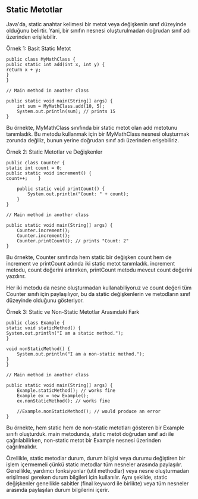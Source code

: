Static Metotlar
-
Java'da, static anahtar kelimesi bir metot veya değişkenin sınıf düzeyinde olduğunu belirtir. Yani, bir sınıfın nesnesi oluşturulmadan doğrudan sınıf adı üzerinden erişilebilir.

Örnek 1: Basit Static Metot

    public class MyMathClass {    
    public static int add(int x, int y) {        
    return x + y;    
    }
    }

    // Main method in another class
    
    public static void main(String[] args) {    
        int sum = MyMathClass.add(10, 5);    
        System.out.println(sum); // prints 15
    }
Bu örnekte, MyMathClass sınıfında bir static metot olan add metotunu tanımladık. Bu metodu kullanmak için bir MyMathClass nesnesi oluşturmak zorunda değiliz, bunun yerine doğrudan sınıf adı üzerinden erişebiliriz.

Örnek 2: Static Metotlar ve Değişkenler

    public class Counter {    
    static int count = 0;       
    public static void increment() {        
    count++;    }
    
        public static void printCount() {        
            System.out.println("Count: " + count);    
        }
    }

    // Main method in another class
    
    public static void main(String[] args) {    
        Counter.increment();    
        Counter.increment();    
        Counter.printCount(); // prints "Count: 2"
    }
Bu örnekte, Counter sınıfında hem static bir değişken count hem de increment ve printCount adında iki static metot tanımladık. increment metodu, count değerini artırırken, printCount metodu mevcut count değerini yazdırır.

Her iki metodu da nesne oluşturmadan kullanabiliyoruz ve count değeri tüm Counter sınıfı için paylaşılıyor, bu da static değişkenlerin ve metodların sınıf düzeyinde olduğunu gösteriyor.

Örnek 3: Static ve Non-Static Metotlar Arasındaki Fark

    public class Example {    
    static void staticMethod() {        
    System.out.println("I am a static method.");    
    }

    void nonStaticMethod() {        
        System.out.println("I am a non-static method.");    
    }
    }

    // Main method in another class

    public static void main(String[] args) {    
        Example.staticMethod(); // works fine       
        Example ex = new Example();    
        ex.nonStaticMethod(); // works fine    

        //Example.nonStaticMethod(); // would produce an error
    }
Bu örnekte, hem static hem de non-static metotları gösteren bir Example sınıfı oluşturduk. main metodunda, static metot doğrudan sınıf adı ile çağrılabilirken, non-static metot bir Example nesnesi üzerinden çağrılmalıdır.

Özellikle, static metodlar durum, durum bilgisi veya durumu değiştiren bir işlem içermemeli çünkü static metodlar tüm nesneler arasında paylaşılır. Genellikle, yardımcı fonksiyonlar (util methodlar) veya nesne oluşturmadan erişilmesi gereken durum bilgileri için kullanılır. Aynı şekilde, static değişkenler genellikle sabitler (final keyword ile birlikte) veya tüm nesneler arasında paylaşılan durum bilgilerini içerir. 
